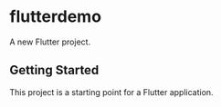 # flutterdemo

A new Flutter project.

## Getting Started

This project is a starting point for a Flutter application.
